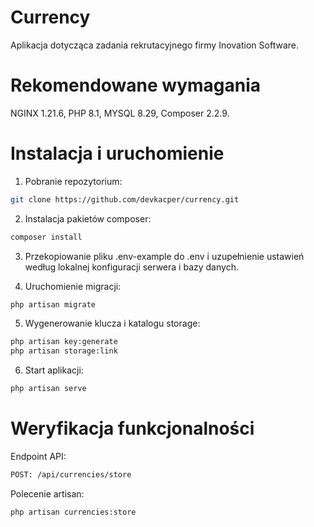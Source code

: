 # Currency

Aplikacja dotycząca zadania rekrutacyjnego firmy Inovation Software.

# Rekomendowane wymagania

NGINX 1.21.6, PHP 8.1, MYSQL 8.29, Composer 2.2.9.

# Instalacja i uruchomienie

1. Pobranie repozytorium:

```bash
git clone https://github.com/devkacper/currency.git
```

2. Instalacja pakietów composer:

```bash
composer install
```

3. Przekopiowanie pliku .env-example do .env  i uzupełnienie ustawień według lokalnej konfiguracji serwera i bazy danych.


4. Uruchomienie migracji:
```bash
php artisan migrate
```

5. Wygenerowanie klucza i katalogu storage:

```bash
php artisan key:generate
php artisan storage:link
```

6. Start aplikacji:
```bash
php artisan serve
```

# Weryfikacja funkcjonalności

Endpoint API:

```bash
POST: /api/currencies/store
```

Polecenie artisan:

```bash
php artisan currencies:store
```
